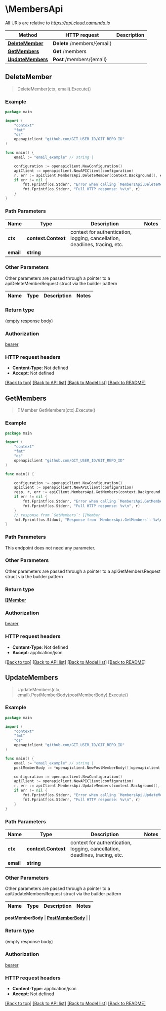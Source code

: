 # \MembersApi

All URIs are relative to *https://api.cloud.camunda.io*

Method | HTTP request | Description
------------- | ------------- | -------------
[**DeleteMember**](MembersApi.md#DeleteMember) | **Delete** /members/{email} | 
[**GetMembers**](MembersApi.md#GetMembers) | **Get** /members | 
[**UpdateMembers**](MembersApi.md#UpdateMembers) | **Post** /members/{email} | 



## DeleteMember

> DeleteMember(ctx, email).Execute()



### Example

```go
package main

import (
    "context"
    "fmt"
    "os"
    openapiclient "github.com/GIT_USER_ID/GIT_REPO_ID"
)

func main() {
    email := "email_example" // string | 

    configuration := openapiclient.NewConfiguration()
    apiClient := openapiclient.NewAPIClient(configuration)
    r, err := apiClient.MembersApi.DeleteMember(context.Background(), email).Execute()
    if err != nil {
        fmt.Fprintf(os.Stderr, "Error when calling `MembersApi.DeleteMember``: %v\n", err)
        fmt.Fprintf(os.Stderr, "Full HTTP response: %v\n", r)
    }
}
```

### Path Parameters


Name | Type | Description  | Notes
------------- | ------------- | ------------- | -------------
**ctx** | **context.Context** | context for authentication, logging, cancellation, deadlines, tracing, etc.
**email** | **string** |  | 

### Other Parameters

Other parameters are passed through a pointer to a apiDeleteMemberRequest struct via the builder pattern


Name | Type | Description  | Notes
------------- | ------------- | ------------- | -------------


### Return type

 (empty response body)

### Authorization

[bearer](../README.md#bearer)

### HTTP request headers

- **Content-Type**: Not defined
- **Accept**: Not defined

[[Back to top]](#) [[Back to API list]](../README.md#documentation-for-api-endpoints)
[[Back to Model list]](../README.md#documentation-for-models)
[[Back to README]](../README.md)


## GetMembers

> []Member GetMembers(ctx).Execute()



### Example

```go
package main

import (
    "context"
    "fmt"
    "os"
    openapiclient "github.com/GIT_USER_ID/GIT_REPO_ID"
)

func main() {

    configuration := openapiclient.NewConfiguration()
    apiClient := openapiclient.NewAPIClient(configuration)
    resp, r, err := apiClient.MembersApi.GetMembers(context.Background()).Execute()
    if err != nil {
        fmt.Fprintf(os.Stderr, "Error when calling `MembersApi.GetMembers``: %v\n", err)
        fmt.Fprintf(os.Stderr, "Full HTTP response: %v\n", r)
    }
    // response from `GetMembers`: []Member
    fmt.Fprintf(os.Stdout, "Response from `MembersApi.GetMembers`: %v\n", resp)
}
```

### Path Parameters

This endpoint does not need any parameter.

### Other Parameters

Other parameters are passed through a pointer to a apiGetMembersRequest struct via the builder pattern


### Return type

[**[]Member**](Member.md)

### Authorization

[bearer](../README.md#bearer)

### HTTP request headers

- **Content-Type**: Not defined
- **Accept**: application/json

[[Back to top]](#) [[Back to API list]](../README.md#documentation-for-api-endpoints)
[[Back to Model list]](../README.md#documentation-for-models)
[[Back to README]](../README.md)


## UpdateMembers

> UpdateMembers(ctx, email).PostMemberBody(postMemberBody).Execute()



### Example

```go
package main

import (
    "context"
    "fmt"
    "os"
    openapiclient "github.com/GIT_USER_ID/GIT_REPO_ID"
)

func main() {
    email := "email_example" // string | 
    postMemberBody := *openapiclient.NewPostMemberBody([]openapiclient.AssignableOrganizationRoleType{*openapiclient.NewAssignableOrganizationRoleType()}) // PostMemberBody | 

    configuration := openapiclient.NewConfiguration()
    apiClient := openapiclient.NewAPIClient(configuration)
    r, err := apiClient.MembersApi.UpdateMembers(context.Background(), email).PostMemberBody(postMemberBody).Execute()
    if err != nil {
        fmt.Fprintf(os.Stderr, "Error when calling `MembersApi.UpdateMembers``: %v\n", err)
        fmt.Fprintf(os.Stderr, "Full HTTP response: %v\n", r)
    }
}
```

### Path Parameters


Name | Type | Description  | Notes
------------- | ------------- | ------------- | -------------
**ctx** | **context.Context** | context for authentication, logging, cancellation, deadlines, tracing, etc.
**email** | **string** |  | 

### Other Parameters

Other parameters are passed through a pointer to a apiUpdateMembersRequest struct via the builder pattern


Name | Type | Description  | Notes
------------- | ------------- | ------------- | -------------

 **postMemberBody** | [**PostMemberBody**](PostMemberBody.md) |  | 

### Return type

 (empty response body)

### Authorization

[bearer](../README.md#bearer)

### HTTP request headers

- **Content-Type**: application/json
- **Accept**: Not defined

[[Back to top]](#) [[Back to API list]](../README.md#documentation-for-api-endpoints)
[[Back to Model list]](../README.md#documentation-for-models)
[[Back to README]](../README.md)

